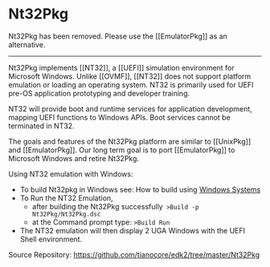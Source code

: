 # Nt32Pkg

Nt32Pkg has been removed.  Please use the [[EmulatorPkg]] as an alternative.

***

Nt32Pkg implements [[NT32]], a [[UEFI]] simulation environment for Microsoft Windows. Unlike [[OVMF]], [[NT32]] does not support platform emulation or loading an operating system. NT32 is primarily used for UEFI pre-OS application prototyping and developer training.

NT32 will provide boot and runtime services for application development, mapping UEFI functions to Windows APIs. Boot services cannot be terminated in NT32.

The goals and features of the Nt32Pkg platform are similar to [[UnixPkg]] and [[EmulatorPkg]]. Our long term goal is to port [[EmulatorPkg]] to Microsoft Windows and retire Nt32Pkg.

Using NT32 emulation with Windows:
* To build Nt32pkg in Windows see: How to build using [Windows Systems]( Windows-systems#build)
* To Run the NT32 Emulation, 
   - after building the Nt32Pkg successfully` >Build -p Nt32Pkg/Nt32Pkg.dsc`
   - at the Command prompt type: `>Build Run`
* The NT32 emulation will then display 2 UGA Windows with the UEFI Shell environment.

Source Repository: https://github.com/tianocore/edk2/tree/master/Nt32Pkg 
